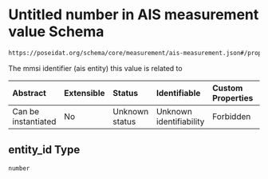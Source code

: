 # Untitled number in AIS measurement value Schema

```txt
https://poseidat.org/schema/core/measurement/ais-measurement.json#/properties/entity_id
```

The mmsi identifier (ais entity) this value is related to

| Abstract            | Extensible | Status         | Identifiable            | Custom Properties | Additional Properties | Access Restrictions | Defined In                                                                                    |
| :------------------ | :--------- | :------------- | :---------------------- | :---------------- | :-------------------- | :------------------ | :-------------------------------------------------------------------------------------------- |
| Can be instantiated | No         | Unknown status | Unknown identifiability | Forbidden         | Allowed               | none                | [ais-measurement.json*](schemas/core/measurement/ais-measurement.json "open original schema") |

## entity_id Type

`number`
